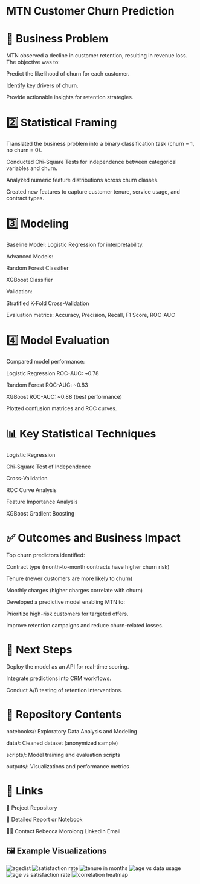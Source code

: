 # MTN Customer Churn Prediction

# 🎯 Business Problem
MTN observed a decline in customer retention, resulting in revenue loss. The objective was to:

Predict the likelihood of churn for each customer.

Identify key drivers of churn.

Provide actionable insights for retention strategies.

# 2️⃣ Statistical Framing
Translated the business problem into a binary classification task (churn = 1, no churn = 0).

Conducted Chi-Square Tests for independence between categorical variables and churn.

Analyzed numeric feature distributions across churn classes.

Created new features to capture customer tenure, service usage, and contract types.

# 3️⃣ Modeling
Baseline Model: Logistic Regression for interpretability.

Advanced Models:

Random Forest Classifier

XGBoost Classifier

Validation:

Stratified K-Fold Cross-Validation

Evaluation metrics: Accuracy, Precision, Recall, F1 Score, ROC-AUC

# 4️⃣ Model Evaluation
Compared model performance:

Logistic Regression ROC-AUC: ~0.78

Random Forest ROC-AUC: ~0.83

XGBoost ROC-AUC: ~0.88 (best performance)

Plotted confusion matrices and ROC curves.

# 📊 Key Statistical Techniques
Logistic Regression

Chi-Square Test of Independence

Cross-Validation

ROC Curve Analysis

Feature Importance Analysis

XGBoost Gradient Boosting

# ✅ Outcomes and Business Impact
Top churn predictors identified:

Contract type (month-to-month contracts have higher churn risk)

Tenure (newer customers are more likely to churn)

Monthly charges (higher charges correlate with churn)

Developed a predictive model enabling MTN to:

Prioritize high-risk customers for targeted offers.

Improve retention campaigns and reduce churn-related losses.

# 🚀 Next Steps
Deploy the model as an API for real-time scoring.

Integrate predictions into CRM workflows.

Conduct A/B testing of retention interventions.

# 📂 Repository Contents
notebooks/: Exploratory Data Analysis and Modeling

data/: Cleaned dataset (anonymized sample)

scripts/: Model training and evaluation scripts

outputs/: Visualizations and performance metrics

# 🔗 Links
📂 Project Repository

📄 Detailed Report or Notebook

🙋‍♀️ Contact
Rebecca Morolong
LinkedIn
Email



## 🖼️ Example Visualizations
![agedist](https://github.com/user-attachments/assets/ce267e5b-2047-4704-8e9b-601c56c1bd50)
![satisfaction rate](https://github.com/user-attachments/assets/420d2ee5-18f3-44e2-a7b6-83c9278cb32f)
![tenure in months](https://github.com/user-attachments/assets/a5c4d1e7-d40e-41f9-a8d9-990cd48f58d9)
![age vs data usage](https://github.com/user-attachments/assets/d360dd0b-ea1a-44fe-918c-aa301cf1a3c2)
![age vs satisfaction rate](https://github.com/user-attachments/assets/a1bcd114-3fe0-4abc-8e26-1055686818fb)
![correlation heatmap](https://github.com/user-attachments/assets/fc5005a7-6705-4b23-b180-34937bc32447)




